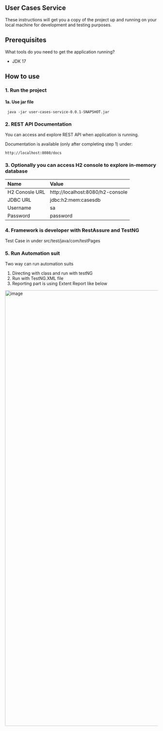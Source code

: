 ## User Cases Service

These instructions will get you a copy of the project up and running on your local machine for development and testing purposes.

## Prerequisites

What tools do you need to get the application running?

* JDK 17

## How to use

### 1. Run the project
#### 1a. Use jar file
```
 java -jar user-cases-service-0.0.1-SNAPSHOT.jar
```

### 2. REST API Documentation
You can access and explore REST API when application is running.

Documentation is available (only after completing step 1) under:
```
http://localhost:8080/docs
```

### 3. Optionally you can access H2 console to explore in-memory database

| Name | Value |
  |:----------|:---------------------|
| H2 Conosle URL | http://localhost:8080/h2-console | 
| JDBC URL | jdbc:h2:mem:casesdb |
| Username | sa |
| Password | password |

### 4. Framework is developer with RestAssure and TestNG
Test Case in under src/test/java/com/testPages

### 5. Run Automation suit
Two way can run automation suits 
1. Directing with class and run with testNG
2. Run with TestNG.XML file 
3. Reporting part is using Extent Report like below 
<img width="1437" alt="image" src="https://user-images.githubusercontent.com/49934702/168432480-7e46fe34-8efe-4ddd-91fb-5d85bdf3bcb9.png">

